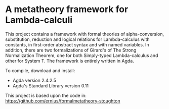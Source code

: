 # A metatheory framework for Lambda-calculi

This project contains a framework with formal theories of alpha-conversion, substitution, reduction and logical relations for Lambda-calculus with constants, in first-order abstract syntax and with named variables.
In addition, there are two formalizations of Girard's of The Strong Normalization Theorem, one for both Simply-typed Lambda-calculus and other for System T.
The framework is entirely written in Agda.

To compile, download and install:
- Agda version 2.4.2.5 
- Agda's Standard Library version 0.11

This project is based upon the code in: https://github.com/ernius/formalmetatheory-stoughton
